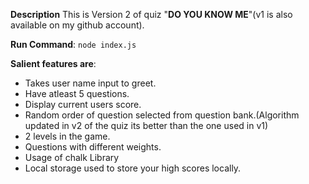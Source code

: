 **Description**
This is Version 2 of quiz "**DO YOU KNOW ME**"(v1 is also available on my github account).

**Run Command**: `node index.js`

**Salient features are**:

- Takes user name input to greet.
- Have atleast 5 questions.
- Display current users score.
- Random order of question selected from question bank.(Algorithm updated in v2 of the quiz its better than the one used in v1)
- 2 levels in the game.
- Questions with different weights.
- Usage of chalk Library
- Local storage used to store your high scores locally.
